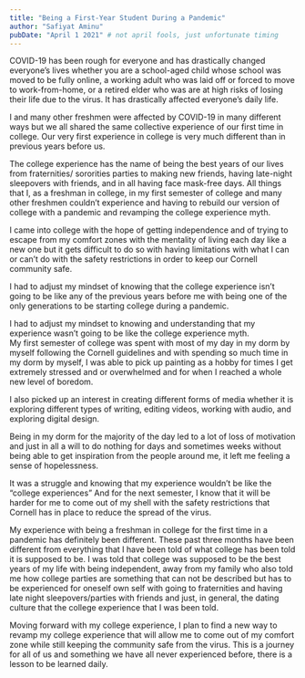```yaml
---
title: "Being a First-Year Student During a Pandemic"
author: "Safiyat Aminu"
pubDate: "April 1 2021" # not april fools, just unfortunate timing
---
```


COVID-19 has been rough for everyone and has drastically changed everyone’s lives whether you are a school-aged child whose school was moved to be fully online, a working adult who was laid off or forced to move to work-from-home, or a retired elder who was are at high risks of losing their life due to the virus. It has drastically affected everyone’s daily life.

I and many other freshmen were affected by COVID-19 in many different ways but we all shared the same collective experience of our first time in college. Our very first experience in college is very much different than in previous years before us.

The college experience has the name of being the best years of our lives from fraternities/ sororities parties to making new friends, having late-night sleepovers with friends, and in all having face mask-free days. All things that I, as a freshman in college, in my first semester of college and many other freshmen couldn’t experience and having to rebuild our version of college with a pandemic and revamping the college experience myth.

I came into college with the hope of getting independence and of trying to escape from my comfort zones with the mentality of living each day like a new one but it gets difficult to do so with having limitations with what I can or can’t do with the safety restrictions in order to keep our Cornell community safe.

I had to adjust my mindset of knowing that the college experience isn’t going to be like any of the previous years before me with being one of the only generations to be starting college during a pandemic.

I had to adjust my mindset to knowing and understanding that my experience wasn’t going to be like the college experience myth.  
My first semester of college was spent with most of my day in my dorm by myself following the Cornell guidelines and with spending so much time in my dorm by myself, I was able to pick up painting as a hobby for times I get extremely stressed and or overwhelmed and for when I reached a whole new level of boredom.

I also picked up an interest in creating different forms of media whether it is exploring different types of writing, editing videos, working with audio, and exploring digital design.

Being in my dorm for the majority of the day led to a lot of loss of motivation and just in all a will to do nothing for days and sometimes weeks without being able to get inspiration from the people around me, it left me feeling a sense of hopelessness.

It was a struggle and knowing that my experience wouldn’t be like the “college experiences” And for the next semester, I know that it will be harder for me to come out of my shell with the safety restrictions that Cornell has in place to reduce the spread of the virus.

My experience with being a freshman in college for the first time in a pandemic has definitely been different. These past three months have been different from everything that I have been told of what college has been told it is supposed to be. I was told that college was supposed to be the best years of my life with being independent, away from my family who also told me how college parties are something that can not be described but has to be experienced for oneself own self with going to fraternities and having late night sleepovers/parties with friends and just, in general, the dating culture that the college experience that I was been told.

Moving forward with my college experience, I plan to find a new way to revamp my college experience that will allow me to come out of my comfort zone while still keeping the community safe from the virus. This is a journey for all of us and something we have all never experienced before, there is a lesson to be learned daily.
